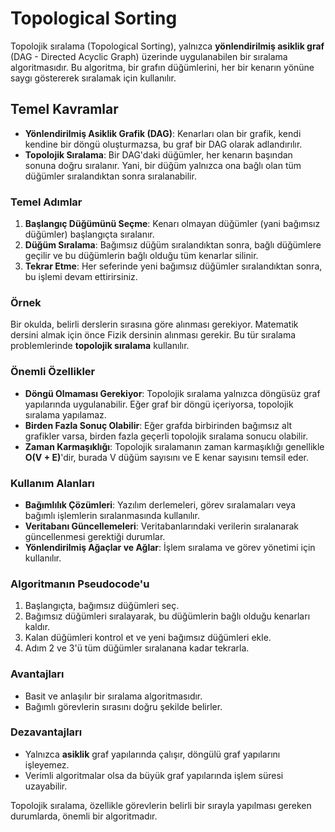 # Topological Sorting

Topolojik sıralama (Topological Sorting), yalnızca **yönlendirilmiş asiklik graf** (DAG - Directed Acyclic Graph) üzerinde uygulanabilen bir sıralama algoritmasıdır. Bu algoritma, bir grafın düğümlerini, her bir kenarın yönüne saygı göstererek sıralamak için kullanılır.

## Temel Kavramlar

- **Yönlendirilmiş Asiklik Grafik (DAG)**: Kenarları olan bir grafik, kendi kendine bir döngü oluşturmazsa, bu graf bir DAG olarak adlandırılır.
- **Topolojik Sıralama**: Bir DAG'daki düğümler, her kenarın başından sonuna doğru sıralanır. Yani, bir düğüm yalnızca ona bağlı olan tüm düğümler sıralandıktan sonra sıralanabilir.

### Temel Adımlar

1. **Başlangıç Düğümünü Seçme**: Kenarı olmayan düğümler (yani bağımsız düğümler) başlangıçta sıralanır.
2. **Düğüm Sıralama**: Bağımsız düğüm sıralandıktan sonra, bağlı düğümlere geçilir ve bu düğümlerin bağlı olduğu tüm kenarlar silinir.
3. **Tekrar Etme**: Her seferinde yeni bağımsız düğümler sıralandıktan sonra, bu işlemi devam ettirirsiniz.

### Örnek

Bir okulda, belirli derslerin sırasına göre alınması gerekiyor. Matematik dersini almak için önce Fizik dersinin alınması gerekir. Bu tür sıralama problemlerinde **topolojik sıralama** kullanılır.

### Önemli Özellikler

- **Döngü Olmaması Gerekiyor**: Topolojik sıralama yalnızca döngüsüz graf yapılarında uygulanabilir. Eğer graf bir döngü içeriyorsa, topolojik sıralama yapılamaz.
- **Birden Fazla Sonuç Olabilir**: Eğer grafda birbirinden bağımsız alt grafikler varsa, birden fazla geçerli topolojik sıralama sonucu olabilir.
- **Zaman Karmaşıklığı**: Topolojik sıralamanın zaman karmaşıklığı genellikle **O(V + E)**'dir, burada V düğüm sayısını ve E kenar sayısını temsil eder.

### Kullanım Alanları

- **Bağımlılık Çözümleri**: Yazılım derlemeleri, görev sıralamaları veya bağımlı işlemlerin sıralanmasında kullanılır.
- **Veritabanı Güncellemeleri**: Veritabanlarındaki verilerin sıralanarak güncellenmesi gerektiği durumlar.
- **Yönlendirilmiş Ağaçlar ve Ağlar**: İşlem sıralama ve görev yönetimi için kullanılır.

### Algoritmanın Pseudocode'u

1. Başlangıçta, bağımsız düğümleri seç.
2. Bağımsız düğümleri sıralayarak, bu düğümlerin bağlı olduğu kenarları kaldır.
3. Kalan düğümleri kontrol et ve yeni bağımsız düğümleri ekle.
4. Adım 2 ve 3'ü tüm düğümler sıralanana kadar tekrarla.

### Avantajları

- Basit ve anlaşılır bir sıralama algoritmasıdır.
- Bağımlı görevlerin sırasını doğru şekilde belirler.

### Dezavantajları

- Yalnızca **asiklik** graf yapılarında çalışır, döngülü graf yapılarını işleyemez.
- Verimli algoritmalar olsa da büyük graf yapılarında işlem süresi uzayabilir.

Topolojik sıralama, özellikle görevlerin belirli bir sırayla yapılması gereken durumlarda, önemli bir algoritmadır.
